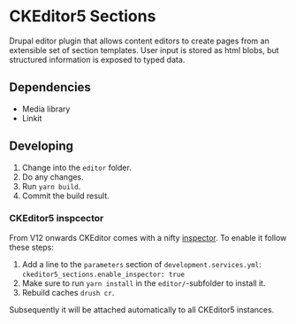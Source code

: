 # CKEditor5 Sections

Drupal editor plugin that allows content editors to create pages from an 
extensible set of section templates. User input is stored as html blobs, but
structured information is exposed to typed data.

## Dependencies

- Media library
- Linkit

## Developing

1. Change into the `editor` folder.
2. Do any changes.
3. Run `yarn build`.
4. Commit the build result.

### CKEditor5 inspcector

From V12 onwards CKEditor comes with a nifty [inspector](https://ckeditor.com/docs/ckeditor5/latest/framework/guides/development-tools.html#ckeditor-5-inspector).
To enable it follow these steps:

1. Add a line to the `parameters` section of `development.services.yml`: `ckeditor5_sections.enable_inspector: true`
2. Make sure to run `yarn install` in the `editor/`-subfolder to install it.
3. Rebuild caches `drush cr`.

Subsequently it will be attached automatically to all CKEditor5 instances.

